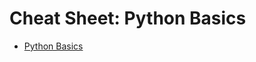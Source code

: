 # Cheat Sheet: Python Basics

- [Python Basics](https://cf-courses-data.s3.us.cloud-object-storage.appdomain.cloud/IBMDeveloperSkillsNetwork-PY0101EN-SkillsNetwork/labs/Cheat_Sheet_Week-1.md.html?origin=www.coursera.org)